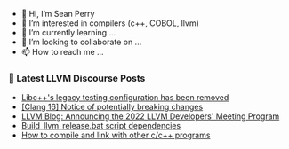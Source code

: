 - 👋 Hi, I’m Sean Perry
- 👀 I’m interested in compilers (c++, COBOL, llvm)
- 🌱 I’m currently learning ...
- 💞️ I’m looking to collaborate on ...
- 📫 How to reach me ...

<!---
s66perry/s66perry is a ✨ special ✨ repository because its `README.md` (this file) appears on your GitHub profile.
You can click the Preview link to take a look at your changes.
--->
### 📕 Latest LLVM Discourse Posts

<!-- DISCOURSE-LLVM:START -->
- [Libc++&#39;s legacy testing configuration has been removed](https://discourse.llvm.org/t/libc-s-legacy-testing-configuration-has-been-removed/65619#post_2)
- [[Clang 16] Notice of potentially breaking changes](https://discourse.llvm.org/t/clang-16-notice-of-potentially-breaking-changes/65562#post_3)
- [LLVM Blog: Announcing the 2022 LLVM Developers&#39; Meeting Program](https://discourse.llvm.org/t/llvm-blog-announcing-the-2022-llvm-developers-meeting-program/65625#post_2)
- [Build_llvm_release.bat script dependencies](https://discourse.llvm.org/t/build-llvm-release-bat-script-dependencies/65657#post_6)
- [How to compile and link with other c/c++ programs](https://discourse.llvm.org/t/how-to-compile-and-link-with-other-c-c-programs/4835#post_13)
<!-- DISCOURSE-LLVM:END -->
